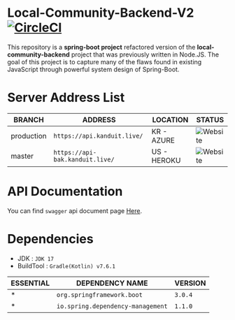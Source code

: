 # Local-Community-Backend-V2 [![CircleCI](https://dl.circleci.com/status-badge/img/gh/YeongT/local-community-backend-v2/tree/master.svg?style=svg)](https://dl.circleci.com/status-badge/redirect/gh/YeongT/local-community-backend-v2/tree/master)
This repository is a **spring-boot project** refactored version of the **local-community-backend** project that was previously written in Node.JS. The goal of this project is to capture many of the flaws found in existing JavaScript through powerful system design of Spring-Boot.

# Server Address List
| BRANCH     | ADDRESS                         | LOCATION    | STATUS                                                                                                                                                                                                      |
|------------|---------------------------------|-------------|-------------------------------------------------------------------------------------------------------------------------------------------------------------------------------------------------------------|
| production | `https://api.kanduit.live/`     | KR - AZURE  | ![Website](https://img.shields.io/website?down_color=red&down_message=OFFLINE&label=RELEASE%20API&style=for-the-badge&up_color=lightgreen&up_message=ONLINE&url=https%3A%2F%2Fapi.kanduit.live%2Fstatus)    |
| master     | `https://api-bak.kanduit.live/` | US - HEROKU | ![Website](https://img.shields.io/website?down_color=red&down_message=OFFLINE&label=BACKUP%20API&style=for-the-badge&up_color=lightgreen&up_message=ONLINE&url=https%3A%2F%2Fapi-bak.kanduit.live%2Fstatus) |

# API Documentation
You can find `swagger` api document page [Here](https://api.kanduit.live/docs).

# Dependencies
- JDK : `JDK 17`
- BuildTool : `Gradle(Kotlin) v7.6.1`

| ESSENTIAL | DEPENDENCY NAME                   | VERSION |
|-----------|-----------------------------------|---------|
| *         | `org.springframework.boot`        | `3.0.4` |
| *         | `io.spring.dependency-management` | `1.1.0` |
 
